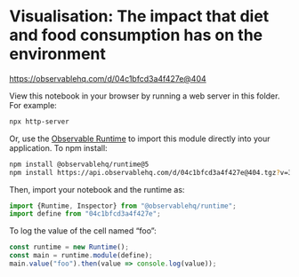 # Visualisation: The impact that diet and food consumption has on the environment

https://observablehq.com/d/04c1bfcd3a4f427e@404

View this notebook in your browser by running a web server in this folder. For
example:

~~~sh
npx http-server
~~~

Or, use the [Observable Runtime](https://github.com/observablehq/runtime) to
import this module directly into your application. To npm install:

~~~sh
npm install @observablehq/runtime@5
npm install https://api.observablehq.com/d/04c1bfcd3a4f427e@404.tgz?v=3
~~~

Then, import your notebook and the runtime as:

~~~js
import {Runtime, Inspector} from "@observablehq/runtime";
import define from "04c1bfcd3a4f427e";
~~~

To log the value of the cell named “foo”:

~~~js
const runtime = new Runtime();
const main = runtime.module(define);
main.value("foo").then(value => console.log(value));
~~~
